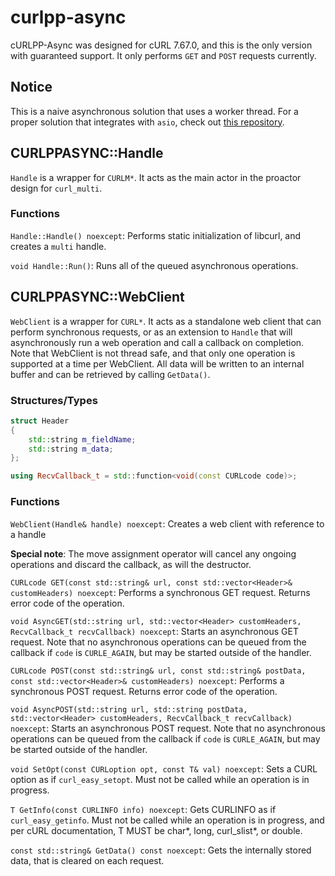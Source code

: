 # curlpp-async
cURLPP-Async was designed for cURL 7.67.0, and this is the only version with guaranteed support. It only performs `GET` and `POST` requests currently.

## Notice
This is a naive asynchronous solution that uses a worker thread. For a proper solution that integrates with `asio`, check out [this repository](https://github.com/MrElectrify/curl-multi-asio).

## CURLPPASYNC::Handle
`Handle` is a wrapper for `CURLM*`. It acts as the main actor in the proactor design for `curl_multi`.

### Functions
`Handle::Handle() noexcept`: Performs static initialization of libcurl, and creates a `multi` handle.

`void Handle::Run()`: Runs all of the queued asynchronous operations.

## CURLPPASYNC::WebClient
`WebClient` is a wrapper for `CURL*`. It acts as a standalone web client that can perform synchronous requests, or as an extension to `Handle` that will asynchronously run a web operation and call a callback on completion. Note that WebClient is not thread safe, and that only one operation is supported at a time per WebClient. All data will be written to an internal buffer and can be retrieved by calling `GetData()`.

### Structures/Types
```cpp
struct Header
{
    std::string m_fieldName;
    std::string m_data;
};
```
```cpp
using RecvCallback_t = std::function<void(const CURLcode code)>;
```

### Functions
`WebClient(Handle& handle) noexcept`: Creates a web client with reference to a handle

**Special note**: The move assignment operator will cancel any ongoing operations and discard the callback, as will the destructor.

`CURLcode GET(const std::string& url, const std::vector<Header>& customHeaders) noexcept`: Performs a synchronous GET request. Returns error code of the operation.

`void AsyncGET(std::string url, std::vector<Header> customHeaders, RecvCallback_t recvCallback) noexcept`: Starts an asynchronous GET request. Note that no asynchronous operations can be queued from the callback if `code` is `CURLE_AGAIN`, but may be started outside of the handler.

`CURLcode POST(const std::string& url, const std::string& postData, const std::vector<Header>& customHeaders) noexcept`: Performs a synchronous POST request. Returns error code of the operation.

`void AsyncPOST(std::string url, std::string postData, std::vector<Header> customHeaders, RecvCallback_t recvCallback) noexcept`: Starts an asynchronous POST request. Note that no asynchronous operations can be queued from the callback if `code` is `CURLE_AGAIN`, but may be started outside of the handler.

`void SetOpt(const CURLoption opt, const T& val) noexcept`: Sets a CURL option as if `curl_easy_setopt`. Must not be called while an operation is in progress.

`T GetInfo(const CURLINFO info) noexcept`: Gets CURLINFO as if `curl_easy_getinfo`. Must not be called while an operation is in progress, and per cURL documentation, T MUST be char*, long, curl_slist*, or double.

`const std::string& GetData() const noexcept`: Gets the internally stored data, that is cleared on each request.
